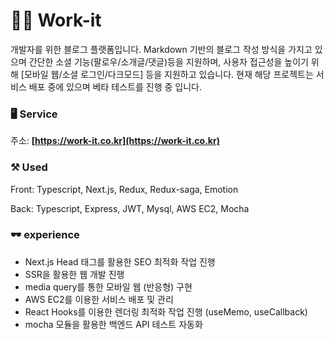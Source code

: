 
# 👨‍💻  Work-it


개발자를 위한 블로그 플랫폼입니다. Markdown 기반의 블로그 작성 방식을 가지고 있으며 간단한 소셜 기능(팔로우/소개글/댓글)등을 지원하며, 사용자 접근성을 높이기 위해 [모바일 웹/소셜 로그인/다크모드] 등을 지원하고 있습니다. 현재 해당 프로젝트는 서비스 배포 중에 있으며 베타 테스트를 진행 중 입니다.

### 🖥️ Service

주소:  **[https://work-it.co.kr](https://work-it.co.kr)** 

### ⚒️  Used

Front: Typescript, Next.js, Redux, Redux-saga, Emotion

Back: Typescript, Express, JWT, Mysql, AWS EC2, Mocha

### 🕶️ experience

- Next.js Head 태그를 활용한 SEO 최적화 작업 진행
- SSR을 활용한 웹 개발 진행
- media query를 통한 모바일 웹 (반응형) 구현
- AWS EC2를 이용한 서비스 배포 및 관리
- React Hooks를 이용한 렌더링 최적화 작업 진행 (useMemo, useCallback)
- mocha 모듈을 활용한 백엔드 API 테스트 자동화


